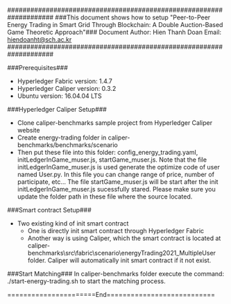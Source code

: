 ####################################################################
###This document shows how to setup "Peer-to-Peer Energy Trading in Smart Grid Through Blockchain: A Double Auction-Based Game Theoretic Approach"###
Document Author: Hien Thanh Doan
Email: hiendoanht@sch.ac.kr
####################################################################

###Prerequisites###
- Hyperledger Fabric version: 1.4.7
- Hyperledger Caliper version: 0.3.2
- Ubuntu version: 16.04.04 LTS

###Hyperledger Caliper Setup###
- Clone caliper-benchmarks sample project from Hyperledger Caliper website
- Create energy-trading folder in caliper-benchmarks/benchmarks/scenario 
- Then put these file into this folder: config_energy_trading.yaml, initLedgerInGame_muser.js, startGame_muser.js. Note that the file initLedgerInGame_muser.js is used generate the optimize code of user named User.py. In this file you can change range of price, number of participate, etc... The file startGame_muser.js will be start after the init initLedgerInGame_muser.js sucessfully stared. Please make sure you update the folder path in these file where the source located.

###Smart contract Setup###
- Two existing kind of init smart contract
	- One is directly init smart contract through Hyperledger Fabric
	- Another way is using Caliper, which the smart contract is located at caliper-benchmarks\src\fabric\scenario\energyTrading2021_MultipleUser folder. Caliper will automatically init smart contract if it not exist.

###Start Matching###
In caliper-benchmarks folder execute the command: ./start-energy-trading.sh to start the matching process.


======================End===========================
